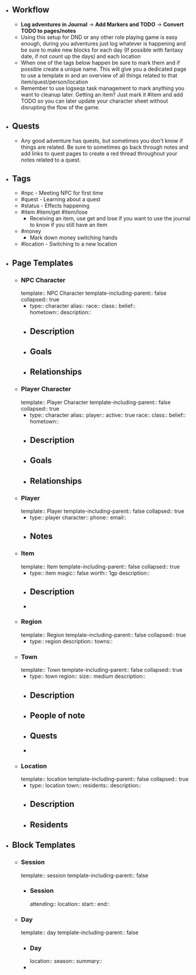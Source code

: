 - ## Workflow
	- **Log adventures in Journal** -> **Add Markers and TODO** -> **Convert TODO to pages/notes**
	- Using this setup for DND or any other role playing game is easy enough, during you adventures just log whatever is happening and be sure to make new blocks for each day (If possible with fantasy date, if not count up the days) and each location
	- When one of the tags below happen be sure to mark them and if possible create a unique name. This will give you a dedicated page to use a template in and an overview of all things related to that item/quest/person/location
	- Remember to use logseqs task management to mark anything you want to cleanup later. Getting an item? Just mark it #item and add TODO so you can later update your character sheet without disrupting the flow of the game.
- ## Quests
	- Any good adventure has quests, but sometimes you don't know if things are related. Be sure to sometimes go back through notes and add links to quest pages to create a red thread throughout your notes related to a quest.
- ## Tags
	- #npc - Meeting NPC for first time
	- #quest - Learning about a quest
	- #status - Effects happening
	- #item #item/get #item/lose
		- Receiving an item, use get and lose if you want to use the journal to know if you still have an item
	- #money
		- Mark down money switching hands
	- #location - Switching to a new location
- ## Page Templates
	- ### NPC Character
	  template:: NPC Character
	  template-including-parent:: false
	  collapsed:: true
		- type:: character
		  alias::
		  race:: 
		  class:: 
		  belief::   
		  hometown::
		  description::
		- ## Description
		- ## Goals
		- ## Relationships
	- ### Player Character
	  template:: Player Character
	  template-including-parent:: false
	  collapsed:: true
		- type:: character
		  alias::
		  player:: 
		  active:: true
		  race:: 
		  class:: 
		  belief::   
		  hometown::
		- ## Description
		- ## Goals
		- ## Relationships
	- ### Player
	  template:: Player
	  template-including-parent:: false
	  collapsed:: true
		- type:: player
		  character::
		  phone::
		  email::
		- ## Notes
	- ### Item
	  template:: Item
	  template-including-parent:: false
	  collapsed:: true
		- type:: item
		  magic:: false
		  worth:: 1gp
		  description::
		- ## Description
		-
	- ### Region
	  template:: Region
	  template-including-parent:: false
	  collapsed:: true
		- type:: region
		  description::
		  towns::
	- ### Town
	  template:: Town
	  template-including-parent:: false
	  collapsed:: true
		- type:: town
		  region::
		  size:: medium
		  description::
		- ## Description
		- ## People of note
		- ## Quests
		-
	- ### Location
	  template:: location
	  template-including-parent:: false
	  collapsed:: true
		- type:: location
		  town::
		  residents::
		  description::
		- ## Description
		- ## Residents
- ## Block Templates
	- ### Session
	  template:: session
	  template-including-parent:: false
		- ### Session
		  attending::
		  location::
		  start::
		  end::
	- ### Day
	  template:: day
	  template-including-parent:: false
		- ### Day
		  location::
		  season::
		  summary::
		-